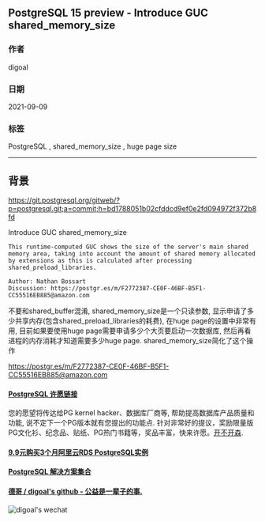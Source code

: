 ## PostgreSQL 15 preview - Introduce GUC shared_memory_size   
  
### 作者  
digoal  
  
### 日期  
2021-09-09   
  
### 标签  
PostgreSQL , shared_memory_size , huge page size    
  
----  
  
## 背景  
https://git.postgresql.org/gitweb/?p=postgresql.git;a=commit;h=bd1788051b02cfddcd9ef0e2fd094972f372b8fd  
  
Introduce GUC shared_memory_size  
  
```  
This runtime-computed GUC shows the size of the server's main shared  
memory area, taking into account the amount of shared memory allocated  
by extensions as this is calculated after processing  
shared_preload_libraries.  
  
Author: Nathan Bossart  
Discussion: https://postgr.es/m/F2772387-CE0F-46BF-B5F1-CC55516EB885@amazon.com  
```  

不要和shared_buffer混淆, shared_memory_size是一个只读参数, 显示申请了多少共享内存(包含shared_preload_libraries的耗费), 在huge page的设置中非常有用, 目前如果要使用huge page需要申请多少个大页要启动一次数据库, 然后再看进程的内存消耗才知道需要多少huge page. shared_memory_size简化了这个操作     
  
https://postgr.es/m/F2772387-CE0F-46BF-B5F1-CC55516EB885@amazon.com  
  
  
  
  
  
  
  
#### [PostgreSQL 许愿链接](https://github.com/digoal/blog/issues/76 "269ac3d1c492e938c0191101c7238216")
您的愿望将传达给PG kernel hacker、数据库厂商等, 帮助提高数据库产品质量和功能, 说不定下一个PG版本就有您提出的功能点. 针对非常好的提议，奖励限量版PG文化衫、纪念品、贴纸、PG热门书籍等，奖品丰富，快来许愿。[开不开森](https://github.com/digoal/blog/issues/76 "269ac3d1c492e938c0191101c7238216").  
  
  
#### [9.9元购买3个月阿里云RDS PostgreSQL实例](https://www.aliyun.com/database/postgresqlactivity "57258f76c37864c6e6d23383d05714ea")
  
  
#### [PostgreSQL 解决方案集合](https://yq.aliyun.com/topic/118 "40cff096e9ed7122c512b35d8561d9c8")
  
  
#### [德哥 / digoal's github - 公益是一辈子的事.](https://github.com/digoal/blog/blob/master/README.md "22709685feb7cab07d30f30387f0a9ae")
  
  
![digoal's wechat](../pic/digoal_weixin.jpg "f7ad92eeba24523fd47a6e1a0e691b59")
  
